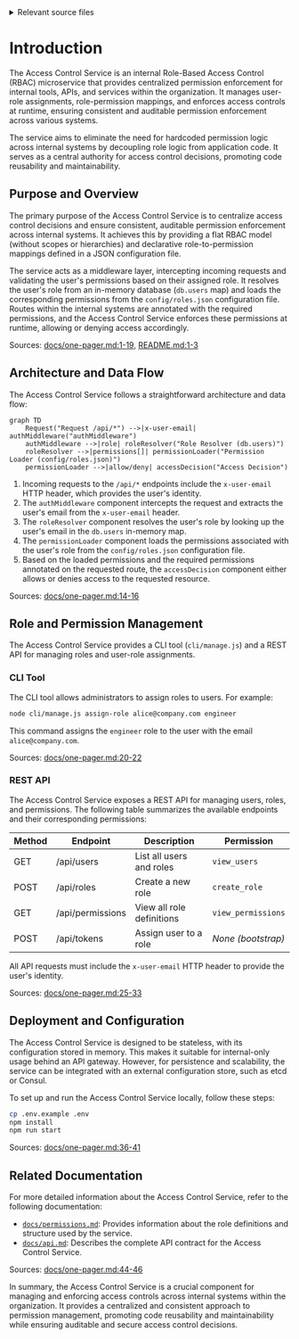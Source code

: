 <details>
<summary>Relevant source files</summary>

The following files were used as context for generating this wiki page:

- [README.md](https://github.com/aanickode/access-control-service/blob/main/README.md)
- [docs/one-pager.md](https://github.com/aanickode/access-control-service/blob/main/docs/one-pager.md)
</details>

# Introduction

The Access Control Service is an internal Role-Based Access Control (RBAC) microservice that provides centralized permission enforcement for internal tools, APIs, and services within the organization. It manages user-role assignments, role-permission mappings, and enforces access controls at runtime, ensuring consistent and auditable permission enforcement across various systems.

The service aims to eliminate the need for hardcoded permission logic across internal systems by decoupling role logic from application code. It serves as a central authority for access control decisions, promoting code reusability and maintainability.

## Purpose and Overview

The primary purpose of the Access Control Service is to centralize access control decisions and ensure consistent, auditable permission enforcement across internal systems. It achieves this by providing a flat RBAC model (without scopes or hierarchies) and declarative role-to-permission mappings defined in a JSON configuration file.

The service acts as a middleware layer, intercepting incoming requests and validating the user's permissions based on their assigned role. It resolves the user's role from an in-memory database (`db.users` map) and loads the corresponding permissions from the `config/roles.json` configuration file. Routes within the internal systems are annotated with the required permissions, and the Access Control Service enforces these permissions at runtime, allowing or denying access accordingly.

Sources: [docs/one-pager.md:1-19](), [README.md:1-3]()

## Architecture and Data Flow

The Access Control Service follows a straightforward architecture and data flow:

```mermaid
graph TD
    Request("Request /api/*") -->|x-user-email| authMiddleware("authMiddleware")
    authMiddleware -->|role| roleResolver("Role Resolver (db.users)")
    roleResolver -->|permissions[]| permissionLoader("Permission Loader (config/roles.json)")
    permissionLoader -->|allow/deny| accessDecision("Access Decision")
```

1. Incoming requests to the `/api/*` endpoints include the `x-user-email` HTTP header, which provides the user's identity.
2. The `authMiddleware` component intercepts the request and extracts the user's email from the `x-user-email` header.
3. The `roleResolver` component resolves the user's role by looking up the user's email in the `db.users` in-memory map.
4. The `permissionLoader` component loads the permissions associated with the user's role from the `config/roles.json` configuration file.
5. Based on the loaded permissions and the required permissions annotated on the requested route, the `accessDecision` component either allows or denies access to the requested resource.

Sources: [docs/one-pager.md:14-16]()

## Role and Permission Management

The Access Control Service provides a CLI tool (`cli/manage.js`) and a REST API for managing roles and user-role assignments.

### CLI Tool

The CLI tool allows administrators to assign roles to users. For example:

```bash
node cli/manage.js assign-role alice@company.com engineer
```

This command assigns the `engineer` role to the user with the email `alice@company.com`.

Sources: [docs/one-pager.md:20-22]()

### REST API

The Access Control Service exposes a REST API for managing users, roles, and permissions. The following table summarizes the available endpoints and their corresponding permissions:

| Method | Endpoint         | Description                   | Permission         |
|--------|------------------|-------------------------------|--------------------|
| GET    | /api/users       | List all users and roles      | `view_users`       |
| POST   | /api/roles       | Create a new role             | `create_role`      |
| GET    | /api/permissions | View all role definitions     | `view_permissions` |
| POST   | /api/tokens      | Assign user to a role         | *None (bootstrap)* |

All API requests must include the `x-user-email` HTTP header to provide the user's identity.

Sources: [docs/one-pager.md:25-33]()

## Deployment and Configuration

The Access Control Service is designed to be stateless, with its configuration stored in memory. This makes it suitable for internal-only usage behind an API gateway. However, for persistence and scalability, the service can be integrated with an external configuration store, such as etcd or Consul.

To set up and run the Access Control Service locally, follow these steps:

```bash
cp .env.example .env
npm install
npm run start
```

Sources: [docs/one-pager.md:36-41]()

## Related Documentation

For more detailed information about the Access Control Service, refer to the following documentation:

- [`docs/permissions.md`](docs/permissions.md): Provides information about the role definitions and structure used by the service.
- [`docs/api.md`](docs/api.md): Describes the complete API contract for the Access Control Service.

Sources: [docs/one-pager.md:44-46]()

In summary, the Access Control Service is a crucial component for managing and enforcing access controls across internal systems within the organization. It provides a centralized and consistent approach to permission management, promoting code reusability and maintainability while ensuring auditable and secure access control decisions.